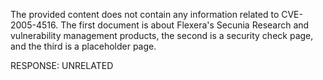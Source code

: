 The provided content does not contain any information related to CVE-2005-4516. The first document is about Flexera's Secunia Research and vulnerability management products, the second is a security check page, and the third is a placeholder page.

RESPONSE: UNRELATED
